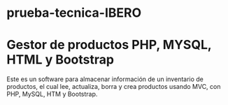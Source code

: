# prueba-tecnica-IBERO
<h1>Gestor de productos PHP, MYSQL, HTML y Bootstrap</h1>
Este es un software para almacenar información de un inventario de productos, el cual lee, actualiza, borra y crea productos usando MVC, con PHP, MySQL, HTM y Bootstrap.
